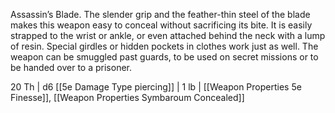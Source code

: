 Assassin’s Blade. The slender grip and the feather-thin steel of the blade makes this weapon easy to conceal without sacrificing its bite. It is easily strapped to the wrist or ankle, or even attached behind the neck with a lump of resin. Special girdles or hidden pockets in clothes work just as well. The weapon can be smuggled past guards, to be used on secret missions or to be handed over to a prisoner.


20 Th | d6 [[5e Damage Type piercing]]     | 1 lb   | [[Weapon Properties 5e Finesse]], [[Weapon Properties Symbaroum Concealed]] 